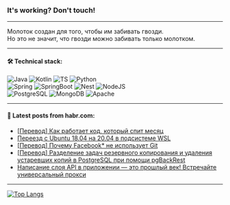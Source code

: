 ### It's working? Don't touch!

---
Молоток создан для того, чтобы им забивать гвозди. <br>
Но это не значит, что гвозди можно забивать только молотком.

---

#### 🛠️ Technical stack:

![Java](https://img.shields.io/badge/Java-informational?logo=Oracle&style=flat&logoColor=white&color=FF4500)
![Kotlin](https://img.shields.io/badge/Kotlin-informational?logo=Kotlin&style=flat&logoColor=white&color=774D97)
![TS](https://img.shields.io/badge/TypeScript-informational?logo=typeScript&style=flat&logoColor=black&color=017acc)
![Python](https://img.shields.io/badge/Python-informational?logo=Python&style=flat&logoColor=black&color=ffdd54) <br>
![Spring](https://img.shields.io/badge/Spring-informational?logo=Spring&style=flat&logoColor=white&color=6DB33F) 
![SpringBoot](https://img.shields.io/badge/SpringBoot-informational?logo=SpringBoot&style=flat&logoColor=white&color=6DB33F)
![Nest](https://img.shields.io/badge/NestJS-informational?logo=NestJS&style=flat&logoColor=white&color=E0234E) 
![NodeJS](https://img.shields.io/badge/NodeJS-informational?logo=node.js&style=flat&logoColor=white&color=70A760)<br>
![PostgreSQL](https://img.shields.io/badge/PostgreSQL-informational?logo=PostgreSQL&style=flat&logoColor=white&color=DAA520)
![MongoDB](https://img.shields.io/badge/MongoDB-informational?logo=MongoDB&style=flat&logoColor=white&color=870000)
![Apache](https://img.shields.io/badge/Apache-informational?logo=apache&style=flat&logoColor=white&color=f74e28)

___  

#### 💬 Latest posts from habr.com:

<!-- BLOG-POST-LIST:START -->
- [[Перевод] Как работает код, который спит месяц](https://habr.com/ru/companies/ruvds/articles/798437/?utm_source=habrahabr&utm_medium=rss&utm_campaign=798437)
- [Переезд с Ubuntu 18.04 на 20.04 в подсистеме WSL](https://habr.com/ru/articles/798911/?utm_source=habrahabr&utm_medium=rss&utm_campaign=798911)
- [[Перевод] Почему Facebook* не использует Git](https://habr.com/ru/articles/798881/?utm_source=habrahabr&utm_medium=rss&utm_campaign=798881)
- [[Перевод] Разделение задач резервного копирования и удаления устаревших копий в PostgreSQL при помощи pgBackRest](https://habr.com/ru/companies/otus/articles/798717/?utm_source=habrahabr&utm_medium=rss&utm_campaign=798717)
- [Написание слоя API в приложении — это прошлый век! Встречайте универсальный прокси](https://habr.com/ru/articles/798887/?utm_source=habrahabr&utm_medium=rss&utm_campaign=798887)
<!-- BLOG-POST-LIST:END -->

---
[![Top Langs](https://github-readme-stats-git-master-advtsetting-gmailcom.vercel.app/api/top-langs/?username=zloylis&langs_count=10&hide_title=false&title_color=e6edf3&size_weight=0.5&count_weight=0.5&layout=compact&hide_border=true&theme=dracula)](https://github.com/zloylis)
<!--![GitHub stats](https://github-readme-stats-git-master-advtsetting-gmailcom.vercel.app/api?username=zloylis&show_icons=true&hide_border=true&theme=dracula&hide_title=true&include_all_commits=true&count_private=true&hide=contribs&hide_rank=true)-->
